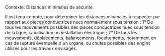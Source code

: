 Contexte: Distances minimales de sécurité.

Il est tenu compte, pour déterminer les distances minimales à respecter par rapport aux pièces conductrices nues normalement sous tension : 1° De tous les mouvements possibles des pièces conductrices nues sous tension de la ligne, canalisation ou installation électrique ; 2° De tous les mouvements, déplacements, balancements, fouettements, notamment en cas de rupture éventuelle d'un organe, ou chutes possibles des engins utilisés pour les travaux envisagés.